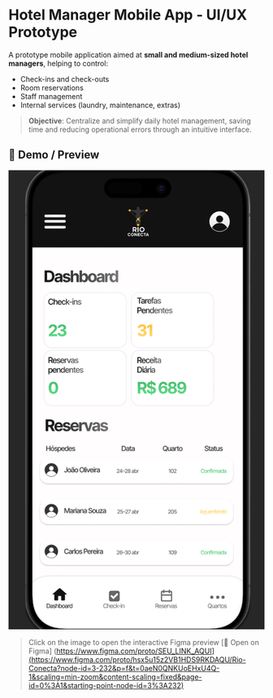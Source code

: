 # Hotel Manager Mobile App - UI/UX Prototype

A prototype mobile application aimed at **small and medium-sized hotel managers**, helping to control:
- Check-ins and check-outs
- Room reservations
- Staff management
- Internal services (laundry, maintenance, extras)

> **Objective**: Centralize and simplify daily hotel management, saving time and 
> reducing operational errors through an intuitive interface.

## 🎨 Demo / Preview

![Prototype Preview](rioconecta-preview.png)

> Click on the image to open the interactive Figma preview
> [🔗 Open on Figma]
(https://www.figma.com/proto/SEU_LINK_AQUI](https://www.figma.com/proto/hsx5u15z2VB1HDS9RKDAQU/Rio-Conecta?node-id=3-232&p=f&t=0aeN0QNKUoEHxU4Q-1&scaling=min-zoom&content-scaling=fixed&page-id=0%3A1&starting-point-node-id=3%3A232)
